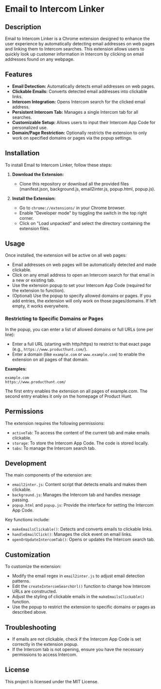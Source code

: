 # Email to Intercom Linker

## Description
Email to Intercom Linker is a Chrome extension designed to enhance the user experience by automatically detecting email addresses on web pages and linking them to Intercom searches. This extension allows users to quickly look up customer information in Intercom by clicking on email addresses found on any webpage.

## Features
- **Email Detection:** Automatically detects email addresses on web pages.
- **Clickable Emails:** Converts detected email addresses into clickable links.
- **Intercom Integration:** Opens Intercom search for the clicked email address.
- **Persistent Intercom Tab:** Manages a single Intercom tab for all searches.
- **Customizable Setup:** Allows users to input their Intercom App Code for personalized use.
- **Domain/Page Restriction:** Optionally restricts the extension to only work on specified domains or pages via the popup settings.

## Installation
To install Email to Intercom Linker, follow these steps:

1. **Download the Extension:**
   - Clone this repository or download all the provided files (manifest.json, background.js, email2inter.js, popup.html, popup.js).

2. **Install the Extension:**
   - Go to `chrome://extensions/` in your Chrome browser.
   - Enable "Developer mode" by toggling the switch in the top right corner.
   - Click on "Load unpacked" and select the directory containing the extension files.

## Usage
Once installed, the extension will be active on all web pages:
- Email addresses on web pages will be automatically detected and made clickable.
- Click on any email address to open an Intercom search for that email in a new or existing tab.
- Use the extension popup to set your Intercom App Code (required for the extension to function).
- (Optional) Use the popup to specify allowed domains or pages. If you add entries, the extension will only work on those pages/domains. If left empty, it works everywhere.

### Restricting to Specific Domains or Pages
In the popup, you can enter a list of allowed domains or full URLs (one per line):

- Enter a full URL (starting with http/https) to restrict to that exact page (e.g., `https://www.producthunt.com/`).
- Enter a domain (like `example.com` or `www.example.com`) to enable the extension on all pages of that domain.

**Examples:**
```
example.com
https://www.producthunt.com/
```
The first entry enables the extension on all pages of example.com. The second entry enables it only on the homepage of Product Hunt.

## Permissions
The extension requires the following permissions:
- `activeTab`: To access the content of the current tab and make emails clickable.
- `storage`: To store the Intercom App Code. The code is stored locally.
- `tabs`: To manage the Intercom search tab.

## Development
The main components of the extension are:

- `email2inter.js`: Content script that detects emails and makes them clickable.
- `background.js`: Manages the Intercom tab and handles message passing.
- `popup.html` and `popup.js`: Provide the interface for setting the Intercom App Code.

Key functions include:
- `makeEmailsClickable()`: Detects and converts emails to clickable links.
- `handleEmailClick()`: Manages the click event on email links.
- `openOrUpdateIntercomTab()`: Opens or updates the Intercom search tab.

## Customization
To customize the extension:
- Modify the email regex in `email2inter.js` to adjust email detection patterns.
- Edit the `createIntercomSearchUrl()` function to change how Intercom URLs are constructed.
- Adjust the styling of clickable emails in the `makeEmailsClickable()` function.
- Use the popup to restrict the extension to specific domains or pages as described above.

## Troubleshooting
- If emails are not clickable, check if the Intercom App Code is set correctly in the extension popup.
- If the Intercom tab is not opening, ensure you have the necessary permissions to access Intercom.

## License
This project is licensed under the MIT License.
